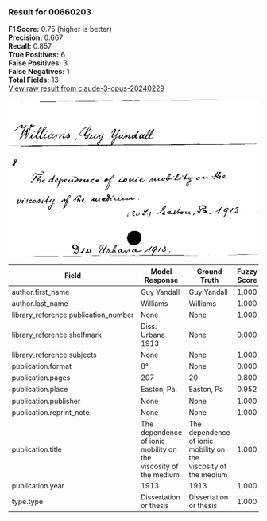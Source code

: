 ### Result for 00660203
**F1 Score:** 0.75 (higher is better)<br>**Precision:** 0.667<br>**Recall:** 0.857<br>**True Positives:** 6<br>**False Positives:** 3<br>**False Negatives:** 1<br>**Total Fields:** 13<br>[View raw result from claude-3-opus-20240229](https://github.com/RISE-UNIBAS/humanities_data_benchmark/blob/main/results/2025-09-02/T0145/request_T0145_00660203.json)

<img src="https://github.com/RISE-UNIBAS/humanities_data_benchmark/blob/main/benchmarks/zettelkatalog/images/00660203.jpg?raw=true" alt="00660203" width="600px">

| Field | Model Response | Ground Truth | Fuzzy Score | Match |
|-------|----------------|--------------|-------------|-------|
| author.first_name | Guy Yandall | Guy Yandall | 1.000 | ✅ |
| author.last_name | Williams | Williams | 1.000 | ✅ |
| library_reference.publication_number | None | None | 1.000 | ✅ |
| library_reference.shelfmark | Diss. Urbana 1913 | None | 0.000 | ❌ |
| library_reference.subjects | None | None | 1.000 | ✅ |
| publication.format | 8° | None | 0.000 | ❌ |
| publication.pages | 207 | 20 | 0.800 | ❌ |
| publication.place | Easton, Pa. | Easton, Pa | 0.952 | ✅ |
| publication.publisher | None | None | 1.000 | ✅ |
| publication.reprint_note | None | None | 1.000 | ✅ |
| publication.title | The dependence of ionic mobility on the viscosity of the medium | The dependence of ionic mobility on the viscosity of the medium | 1.000 | ✅ |
| publication.year | 1913 | 1913 | 1.000 | ✅ |
| type.type | Dissertation or thesis | Dissertation or thesis | 1.000 | ✅ |
